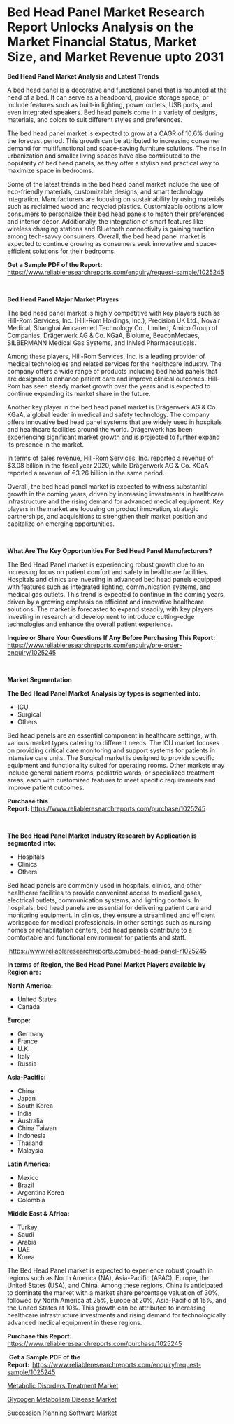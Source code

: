 <p><h1>Bed Head Panel Market Research Report Unlocks Analysis on the Market Financial Status, Market Size, and Market Revenue upto 2031</h1></p><p><strong>Bed Head Panel Market Analysis and Latest Trends</strong></p>
<p><p>A bed head panel is a decorative and functional panel that is mounted at the head of a bed. It can serve as a headboard, provide storage space, or include features such as built-in lighting, power outlets, USB ports, and even integrated speakers. Bed head panels come in a variety of designs, materials, and colors to suit different styles and preferences.</p><p>The bed head panel market is expected to grow at a CAGR of 10.6% during the forecast period. This growth can be attributed to increasing consumer demand for multifunctional and space-saving furniture solutions. The rise in urbanization and smaller living spaces have also contributed to the popularity of bed head panels, as they offer a stylish and practical way to maximize space in bedrooms.</p><p>Some of the latest trends in the bed head panel market include the use of eco-friendly materials, customizable designs, and smart technology integration. Manufacturers are focusing on sustainability by using materials such as reclaimed wood and recycled plastics. Customizable options allow consumers to personalize their bed head panels to match their preferences and interior décor. Additionally, the integration of smart features like wireless charging stations and Bluetooth connectivity is gaining traction among tech-savvy consumers. Overall, the bed head panel market is expected to continue growing as consumers seek innovative and space-efficient solutions for their bedrooms.</p></p>
<p><strong>Get a Sample PDF of the Report:&nbsp;</strong> <a href="https://www.reliableresearchreports.com/enquiry/request-sample/1025245">https://www.reliableresearchreports.com/enquiry/request-sample/1025245</a></p>
<p>&nbsp;</p>
<p><strong>Bed Head Panel Major Market Players</strong></p>
<p><p>The bed head panel market is highly competitive with key players such as Hill-Rom Services, Inc. (Hill-Rom Holdings, Inc.), Precision UK Ltd., Novair Medical, Shanghai Amcaremed Technology Co., Limited, Amico Group of Companies, Drägerwerk AG & Co. KGaA, Biolume, BeaconMedaes, SILBERMANN Medical Gas Systems, and InMed Pharmaceuticals. </p><p>Among these players, Hill-Rom Services, Inc. is a leading provider of medical technologies and related services for the healthcare industry. The company offers a wide range of products including bed head panels that are designed to enhance patient care and improve clinical outcomes. Hill-Rom has seen steady market growth over the years and is expected to continue expanding its market share in the future.</p><p>Another key player in the bed head panel market is Drägerwerk AG & Co. KGaA, a global leader in medical and safety technology. The company offers innovative bed head panel systems that are widely used in hospitals and healthcare facilities around the world. Drägerwerk has been experiencing significant market growth and is projected to further expand its presence in the market.</p><p>In terms of sales revenue, Hill-Rom Services, Inc. reported a revenue of $3.08 billion in the fiscal year 2020, while Drägerwerk AG & Co. KGaA reported a revenue of €3.26 billion in the same period.</p><p>Overall, the bed head panel market is expected to witness substantial growth in the coming years, driven by increasing investments in healthcare infrastructure and the rising demand for advanced medical equipment. Key players in the market are focusing on product innovation, strategic partnerships, and acquisitions to strengthen their market position and capitalize on emerging opportunities.</p></p>
<p>&nbsp;</p>
<p><strong>What Are The Key Opportunities For Bed Head Panel Manufacturers?</strong></p>
<p><p>The Bed Head Panel market is experiencing robust growth due to an increasing focus on patient comfort and safety in healthcare facilities. Hospitals and clinics are investing in advanced bed head panels equipped with features such as integrated lighting, communication systems, and medical gas outlets. This trend is expected to continue in the coming years, driven by a growing emphasis on efficient and innovative healthcare solutions. The market is forecasted to expand steadily, with key players investing in research and development to introduce cutting-edge technologies and enhance the overall patient experience.</p></p>
<p><strong>Inquire or Share Your Questions If Any Before Purchasing This Report:</strong> <a href="https://www.reliableresearchreports.com/enquiry/pre-order-enquiry/1025245">https://www.reliableresearchreports.com/enquiry/pre-order-enquiry/1025245</a></p>
<p>&nbsp;</p>
<p><strong>Market Segmentation</strong></p>
<p><strong>The Bed Head Panel Market Analysis by types is segmented into:</strong></p>
<p><ul><li>ICU</li><li>Surgical</li><li>Others</li></ul></p>
<p><p>Bed head panels are an essential component in healthcare settings, with various market types catering to different needs. The ICU market focuses on providing critical care monitoring and support systems for patients in intensive care units. The Surgical market is designed to provide specific equipment and functionality suited for operating rooms. Other markets may include general patient rooms, pediatric wards, or specialized treatment areas, each with customized features to meet specific requirements and improve patient outcomes.</p></p>
<p><strong>Purchase this Report:&nbsp;</strong><a href="https://www.reliableresearchreports.com/purchase/1025245">https://www.reliableresearchreports.com/purchase/1025245</a></p>
<p>&nbsp;</p>
<p><strong>The Bed Head Panel Market Industry Research by Application is segmented into:</strong></p>
<p><ul><li>Hospitals</li><li>Clinics</li><li>Others</li></ul></p>
<p><p>Bed head panels are commonly used in hospitals, clinics, and other healthcare facilities to provide convenient access to medical gases, electrical outlets, communication systems, and lighting controls. In hospitals, bed head panels are essential for delivering patient care and monitoring equipment. In clinics, they ensure a streamlined and efficient workspace for medical professionals. In other settings such as nursing homes or rehabilitation centers, bed head panels contribute to a comfortable and functional environment for patients and staff.</p></p>
<p><a href="https://www.reliableresearchreports.com/bed-head-panel-r1025245">&nbsp;https://www.reliableresearchreports.com/bed-head-panel-r1025245</a></p>
<p><strong>In terms of Region, the Bed Head Panel Market Players available by Region are:</strong></p>
<p>
    <p> <strong> North America: </strong>
        <ul>
            <li>United States</li>
            <li>Canada</li>
        </ul>
        </p> 
    <p> <strong> Europe: </strong>
        <ul>
            <li>Germany</li>
            <li>France</li>
            <li>U.K.</li>
            <li>Italy</li>
            <li>Russia</li>
        </ul>
        </p> 
    <p> <strong> Asia-Pacific: </strong>
        <ul>
            <li>China</li>
            <li>Japan</li>
            <li>South Korea</li>
            <li>India</li>
            <li>Australia</li>
            <li>China Taiwan</li>
            <li>Indonesia</li>
            <li>Thailand</li>
            <li>Malaysia</li>
        </ul>
        </p> 
    <p> <strong> Latin America: </strong>
        <ul>
            <li>Mexico</li>
            <li>Brazil</li>
            <li>Argentina Korea</li>
            <li>Colombia</li>
        </ul>
        </p> 
    <p> <strong> Middle East & Africa: </strong>
        <ul>
            <li>Turkey</li>
            <li>Saudi</li>
            <li>Arabia</li>
            <li>UAE</li>
            <li>Korea</li>
        </ul>
    </p>
    </p>
<p><p>The Bed Head Panel market is expected to experience robust growth in regions such as North America (NA), Asia-Pacific (APAC), Europe, the United States (USA), and China. Among these regions, China is anticipated to dominate the market with a market share percentage valuation of 30%, followed by North America at 25%, Europe at 20%, Asia-Pacific at 15%, and the United States at 10%. This growth can be attributed to increasing healthcare infrastructure investments and rising demand for technologically advanced medical equipment in these regions.</p></p>
<p><strong>Purchase this Report: </strong><a href="https://www.reliableresearchreports.com/purchase/1025245">https://www.reliableresearchreports.com/purchase/1025245</a></p>
<p>&nbsp;<strong>Get a Sample PDF of the Report:&nbsp;&nbsp;</strong><a href="https://www.reliableresearchreports.com/enquiry/request-sample/1025245">https://www.reliableresearchreports.com/enquiry/request-sample/1025245</a></p>
<p><strong></strong></p>
<p><p><a href="https://www.linkedin.com/pulse/metabolic-disorders-treatment-market-exploring-share-trends-o5m1e">Metabolic Disorders Treatment Market</a></p><p><a href="https://www.linkedin.com/pulse/glycogen-metabolism-disease-market-trends-forecast-competitive-ehs2e">Glycogen Metabolism Disease Market</a></p><p><a href="https://www.linkedin.com/pulse/analyzing-succession-planning-software-market-global-industry-3ijzf">Succession Planning Software Market</a></p></p>
